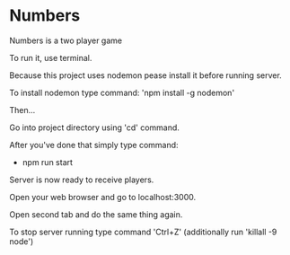 # Numbers
Numbers is a two player game

To run it, use terminal.

Because this project uses nodemon pease install it before running server.

To install nodemon type command: 'npm install -g nodemon'

Then... 

Go into project directory using 'cd' command.

After you've done that simply type command:

- npm run start

Server is now ready to receive players.

Open your web browser and go to localhost:3000. 

Open second tab and do the same thing again.


To stop server running type command 'Ctrl+Z'
(additionally run 'killall -9 node')
